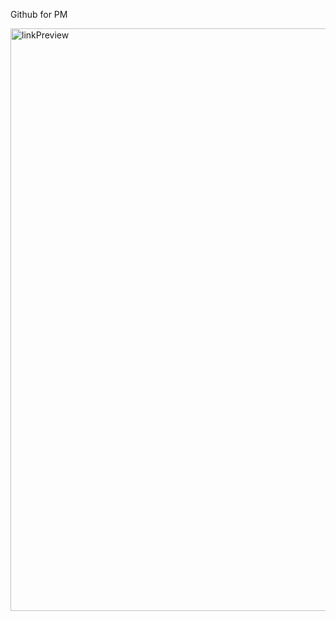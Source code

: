 Github for PM

<img width="932" alt="linkPreview" src="https://user-images.githubusercontent.com/34591059/197075323-359e1872-ebb5-4c4a-b909-939f4ab1ecad.png">
